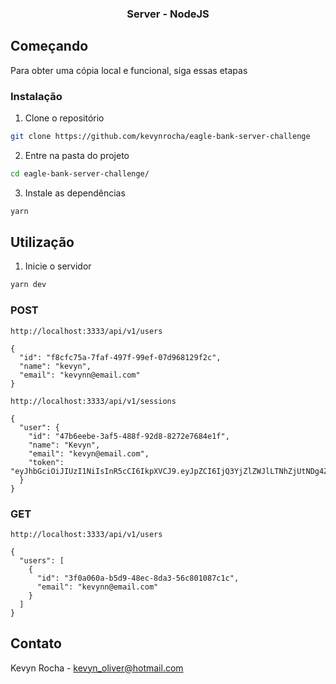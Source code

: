 <p align="center">
  <h3 align="center"><strong>Server - NodeJS</strong></h3>  
</p>

## Começando

Para obter uma cópia local e funcional, siga essas etapas

### Instalação

1. Clone o repositório
```sh
git clone https://github.com/kevynrocha/eagle-bank-server-challenge
```
2. Entre na pasta do projeto
```sh
cd eagle-bank-server-challenge/
```
3. Instale as dependências
```sh
yarn
```
## Utilização

1. Inicie o servidor
```sh
yarn dev
```

### POST
`http://localhost:3333/api/v1/users`

```
{
  "id": "f8cfc75a-7faf-497f-99ef-07d968129f2c",
  "name": "kevyn",
  "email": "kevynn@email.com"
}
```

`http://localhost:3333/api/v1/sessions`

```
{
  "user": {
    "id": "47b6eebe-3af5-488f-92d8-8272e7684e1f",
    "name": "Kevyn",
    "email": "kevyn@email.com",
    "token": "eyJhbGciOiJIUzI1NiIsInR5cCI6IkpXVCJ9.eyJpZCI6IjQ3YjZlZWJlLTNhZjUtNDg4Zi05MmQ4LTgyNzJlNzY4NGUxZiIsImlhdCI6MTYwOTgxNDYzNSwiZXhwIjoxNjA5ODE0NjY1fQ.YCmWm3EvdR9Qy58s7diAi3b9Y490lApHrjG_KuEBfgw"
  }
}
```

### GET
`http://localhost:3333/api/v1/users`

```
{
  "users": [
    {
      "id": "3f0a060a-b5d9-48ec-8da3-56c801087c1c",
      "email": "kevynn@email.com"
    }
  ]
}
```

## Contato

Kevyn Rocha - kevyn_oliver@hotmail.com

